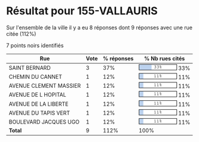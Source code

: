 # Résultat pour 155-VALLAURIS

Sur l'ensemble de la ville il y a eu 8 réponses dont 9 réponses avec une rue citée (112%)

7 points noirs identifiés

| Rue | Vote | % réponses | % Nb rues cités|
|-----|------|------------|----------------|
| SAINT BERNARD | 3 | 37% | <img src="../../img/bar_33.gif" />&nbsp;33%|
| CHEMIN DU CANNET | 1 | 12% | <img src="../../img/bar_11.gif" />&nbsp;11%|
| AVENUE CLEMENT MASSIER | 1 | 12% | <img src="../../img/bar_11.gif" />&nbsp;11%|
| AVENUE DE L HOPITAL | 1 | 12% | <img src="../../img/bar_11.gif" />&nbsp;11%|
| AVENUE DE LA LIBERTE | 1 | 12% | <img src="../../img/bar_11.gif" />&nbsp;11%|
| AVENUE DU TAPIS VERT | 1 | 12% | <img src="../../img/bar_11.gif" />&nbsp;11%|
| BOULEVARD JACQUES UGO | 1 | 12% | <img src="../../img/bar_11.gif" />&nbsp;11%|
| **Total** | 9 | 112% | 100%|
